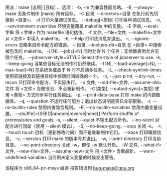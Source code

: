 
用法：make [选项] [目标] ...
选项：
  -b, -m                      为兼容性而忽略。
  -B, --always-make           无条件制作 (make) 所有目标。
  -C 目录, --directory=目录    在执行前先切换到 <目录>。
  -d                          打印大量调试信息。
  --debug[=旗标]               打印各种调试信息。
  -e, --environment-overrides
                              环境变量覆盖 makefile 中的变量。
  -E 字串, --eval=字串        将 <字串> 作为 makefile 语句估值。
  -f 文件, --file=文件, --makefile=文件
                              从 <文件> 中读入 makefile。
  -h, --help                  打印该消息并退出。
  -i, --ignore-errors         忽略来自命令配方的错误。
  -I 目录, --include-dir=目录  在 <目录> 中搜索被包含的 makefile。
  -j [N], --jobs[=N]          同时允许 N 个任务；无参数表明允许无限个任务。
  --jobserver-style=STYLE     Select the style of jobserver to use.
  -k, --keep-going            当某些目标无法制作时仍然继续。
  -l [N], --load-average[=N], --max-load[=N]
                              在系统负载高于 N 时不启动多任务。
  -L, --check-symlink-times   使用软链接及软链接目标中修改时间较晚的一个。
  -n, --just-print, --dry-run, --recon
                              只打印命令配方，不实际执行。
  -o 文件, --old-file=文件, --assume-old=文件
                              将 <文件> 当做很旧，不必重新制作。
  -O[类型], --output-sync[=类型]
                           使用 <类型> 方式同步并行任务输出。
  -p, --print-data-base       打印 make 的内部数据库。
  -q, --question              不运行任何配方；退出状态说明是否已全部更新。
  -r, --no-builtin-rules      禁用内置隐含规则。
  -R, --no-builtin-variables  禁用内置变量设置。
  --shuffle[={SEED|random|reverse|none}]
                              Perform shuffle of prerequisites and goals.
  -s, --silent, --quiet       不输出配方命令。
  --no-silent                 对配方进行回显（禁用 --silent 模式）。
  -S, --no-keep-going, --stop
                              关闭 -k。
  -t, --touch                 touch 目标（更新修改时间）而不是重新制作它们。
  --trace                     打印跟踪信息。
  -v, --version               打印 make 的版本号并退出。
  -w, --print-directory       打印当前目录。
  --no-print-directory        关闭 -w，即使 -w 默认开启。
  -W 文件, --what-if=文件, --new-file=文件, --assume-new=文件
                              将 <文件> 当做最新。
  --warn-undefined-variables  当引用未定义变量的时候发出警告。

该程序为 x86_64-pc-msys 编译
报告错误到 <bug-make@gnu.org>
